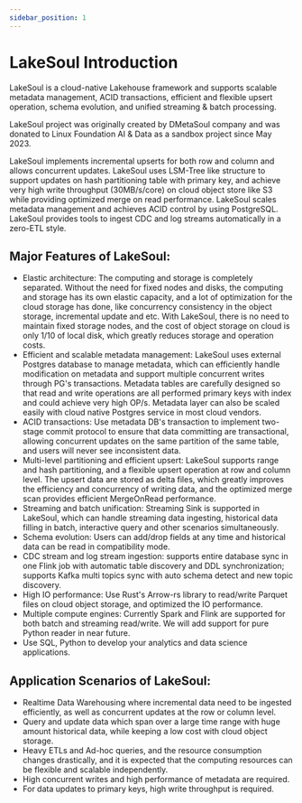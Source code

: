 ```yaml
---
sidebar_position: 1
---
```


# LakeSoul Introduction

LakeSoul is a cloud-native Lakehouse framework and supports scalable metadata management, ACID transactions, efficient and flexible upsert operation, schema evolution, and unified streaming & batch processing.

LakeSoul project was originally created by DMetaSoul company and was donated to Linux Foundation AI & Data as a sandbox project since May 2023.

LakeSoul implements incremental upserts for both row and column and allows concurrent updates. LakeSoul uses LSM-Tree like structure to support updates on hash partitioning table with primary key, and achieve very high write throughput (30MB/s/core) on cloud object store like S3 while providing optimized merge on read performance. LakeSoul scales metadata management and achieves ACID control by using PostgreSQL. LakeSoul provides tools to ingest CDC and log streams automatically in a zero-ETL style.

## Major Features of LakeSoul:

* Elastic architecture: The computing and storage is completely separated. Without the need for fixed nodes and disks, the computing and storage has its own elastic capacity, and a lot of optimization for the cloud storage has done, like concurrency consistency in the object storage, incremental update and etc. With LakeSoul, there is no need to maintain fixed storage nodes, and the cost of object storage on cloud is only 1/10 of local disk, which greatly reduces storage and operation costs.
* Efficient and scalable metadata management: LakeSoul uses external Postgres database to manage metadata, which can efficiently handle modification on metadata and support multiple concurrent writes through PG's transactions. Metadata tables are carefully designed so that read and write operations are all performed primary keys with index and could achieve very high OP/s. Metadata layer can also be scaled easily with cloud native Postgres service in most cloud vendors.
* ACID transactions: Use metadata DB's transaction to implement two-stage commit protocol to ensure that data committing are transactional, allowing concurrent updates on the same partition of the same table, and users will never see inconsistent data.
* Multi-level partitioning and efficient upsert: LakeSoul supports range and hash partitioning, and a flexible upsert operation at row and column level. The upsert data are stored as delta files, which greatly improves the efficiency and concurrency of writing data, and the optimized merge scan provides efficient MergeOnRead performance.
* Streaming and batch unification: Streaming Sink is supported in LakeSoul, which can handle streaming data ingesting, historical data filling in batch, interactive query and other scenarios simultaneously.
* Schema evolution: Users can add/drop fields at any time and historical data can be read in compatibility mode.
* CDC stream and log stream ingestion: supports entire database sync in one Flink job with automatic table discovery and DDL synchronization; supports Kafka multi topics sync with auto schema detect and new topic discovery.
* High IO performance: Use Rust's Arrow-rs library to read/write Parquet files on cloud object storage, and optimized the IO performance.
* Multiple compute engines: Currently Spark and Flink are supported for both batch and streaming read/write. We will add support for pure Python reader in near future.
* Use SQL, Python to develop your analytics and data science applications.

## Application Scenarios of LakeSoul:
* Realtime Data Warehousing where incremental data need to be ingested efficiently, as well as concurrent updates at the row or column level.
* Query and update data which span over a large time range with huge amount historical data, while keeping a low cost with cloud object storage.
* Heavy ETLs and Ad-hoc queries, and the resource consumption changes drastically, and it is expected that the computing resources can be flexible and scalable independently.
* High concurrent writes and high performance of metadata are required.
* For data updates to primary keys, high write throughput is required.